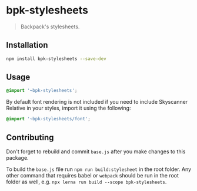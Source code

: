 # bpk-stylesheets

> Backpack's stylesheets.

## Installation

```sh
npm install bpk-stylesheets --save-dev
```

## Usage

```scss
@import '~bpk-stylesheets';
```

By default font rendering is not included if you need to include Skyscanner Relative in your styles, import it using the following:

```scss
@import '~bpk-stylesheets/font';
```

## Contributing

Don't forget to rebuild and commit `base.js` after you make changes to this package.

To build the `base.js` file run `npm run build:stylesheet` in the root folder.
Any other command that requires babel or `webpack` should be run in the root folder as well, e.g. `npx lerna run build --scope bpk-stylesheets`.
